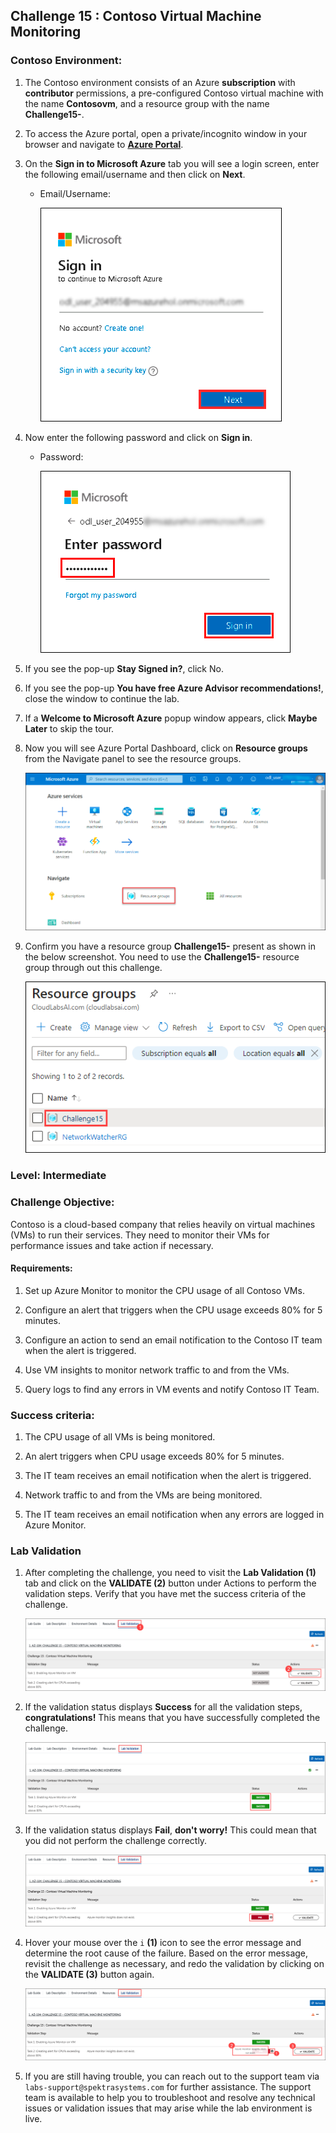 ## Challenge 15 : Contoso Virtual Machine Monitoring 

### **Contoso Environment:** 

1. The Contoso environment consists of an Azure **subscription** with **contributor** permissions, a pre-configured Contoso virtual machine with the name **Contosovm<inject key="DeploymentID" enableCopy="false"/>**, and a resource group with the name **Challenge15-<inject key="DeploymentID" enableCopy="false"/>**.

1. To access the Azure portal, open a private/incognito window in your browser and navigate to **[Azure Portal](https://portal.azure.com)**.

1. On the **Sign in to Microsoft Azure** tab you will see a login screen, enter the following email/username and then click on **Next**. 
   * Email/Username: <inject key="AzureAdUserEmail"></inject>
   
     ![](media/email1.png "Enter Email")
     
1. Now enter the following password and click on **Sign in**.
   * Password: <inject key="AzureAdUserPassword"></inject>
   
     ![](media/password2.png "Enter Password")
     
1. If you see the pop-up **Stay Signed in?**, click No.

1. If you see the pop-up **You have free Azure Advisor recommendations!**, close the window to continue the lab.

1. If a **Welcome to Microsoft Azure** popup window appears, click **Maybe Later** to skip the tour.
   
1. Now you will see Azure Portal Dashboard, click on **Resource groups** from the Navigate panel to see the resource groups.

    ![](media/select-rg.png "Resource groups")
   
1. Confirm you have a resource group **Challenge15-<inject key="DeploymentID" enableCopy="false"/>** present as shown in the below screenshot. You need to use the **Challenge15-<inject key="DeploymentID" enableCopy="false"/>** resource group through out this challenge.

    ![](media/challenge15-rg.png "Resource groups")

### **Level:** Intermediate 

### **Challenge Objective:**

Contoso is a cloud-based company that relies heavily on virtual machines (VMs) to run their services. They need to monitor their VMs for performance issues and take action if necessary.

#### Requirements:

1. Set up Azure Monitor to monitor the CPU usage of all Contoso VMs.

1. Configure an alert that triggers when the CPU usage exceeds 80% for 5 minutes.
 
1. Configure an action to send an email notification to the Contoso IT team when the alert is triggered.

1. Use VM insights to monitor network traffic to and from the VMs.

1. Query logs to find any errors in VM events and notify Contoso IT Team.

### Success criteria:

1. The CPU usage of all VMs is being monitored.

1. An alert triggers when CPU usage exceeds 80% for 5 minutes.

1. The IT team receives an email notification when the alert is triggered.

1. Network traffic to and from the VMs are being monitored.

1. The IT team receives an email notification when any errors are logged in Azure Monitor.

### Lab Validation

1. After completing the challenge, you need to visit the **Lab Validation (1)** tab and click on the **VALIDATE (2)** button under Actions to perform the validation steps. Verify that you have met the success criteria of the challenge. 

    ![](media/challenge15-v1.png "Validation")

1. If the validation status displays **Success** for all the validation steps, **congratulations!** This means that you have successfully completed the challenge. 

     ![](media/challenge15-v2.png "Validation")
     
1. If the validation status displays **Fail**, **don't worry!** This could mean that you did not perform the challenge correctly.

     ![](media/challenge15-v3.png "Validation")

1. Hover your mouse over the `i` **(1)** icon to see the error message and determine the root cause of the failure. Based on the error message, revisit the challenge as necessary, and redo the validation by clicking on the **VALIDATE (3)** button again.
      
     ![](media/challenge15-v4.png "Validation") 

1. If you are still having trouble, you can reach out to the support team via `labs-support@spektrasystems.com` for further assistance. The support team is available to help you to troubleshoot and resolve any technical issues or validation issues that may arise while the lab environment is live.
